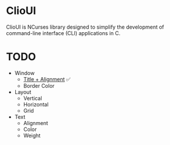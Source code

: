 # ClioUI
ClioUI is NCurses library designed to simplify the development of command-line interface (CLI) applications in C.

# TODO
- Window
  - [Title + Alignment](https://github.com/0xFA99/ClioUI/blob/main/assets/winTitleAlign.png) :white_check_mark:
  - Border Color
- Layout
  - Vertical
  - Horizontal
  - Grid
- Text
  - Alignment
  - Color
  - Weight
